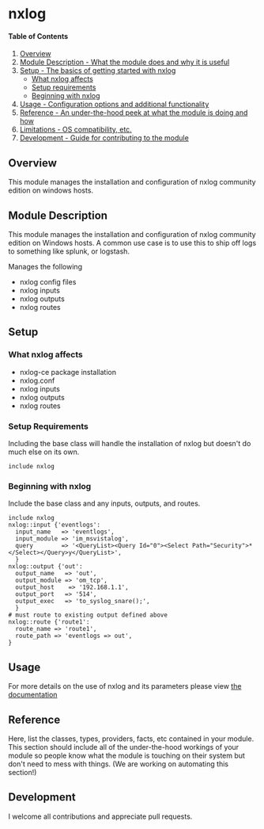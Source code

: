 # nxlog

#### Table of Contents

1. [Overview](#overview)
2. [Module Description - What the module does and why it is useful](#module-description)
3. [Setup - The basics of getting started with nxlog](#setup)
    * [What nxlog affects](#what-nxlog-affects)
    * [Setup requirements](#setup-requirements)
    * [Beginning with nxlog](#beginning-with-nxlog)
4. [Usage - Configuration options and additional functionality](#usage)
5. [Reference - An under-the-hood peek at what the module is doing and how](#reference)
5. [Limitations - OS compatibility, etc.](#limitations)
6. [Development - Guide for contributing to the module](#development)

## Overview

This module manages the installation and configuration of nxlog community
edition on windows hosts.

## Module Description

This module manages the installation and configuration of nxlog community
edition on Windows hosts. A common use case is to use this to ship off logs
to something like splunk, or logstash.

Manages the following
- nxlog config files
- nxlog inputs
- nxlog outputs
- nxlog routes

## Setup

### What nxlog affects

* nxlog-ce package installation
* nxlog.conf
* nxlog inputs
* nxlog outputs
* nxlog routes

### Setup Requirements

Including the base class will handle the installation of nxlog but doesn't do
much else on its own.

`include nxlog`

### Beginning with nxlog

Include the base class and any inputs, outputs, and routes.

```
include nxlog
nxlog::input {'eventlogs':
  input_name   => 'eventlogs',
  input_module => 'im_msvistalog',
  query        => '<QueryList><Query Id="0"><Select Path="Security">*</Select></Query>y</QueryList>',
  }
nxlog::output {'out':
  output_name   => 'out',
  output_module => 'om_tcp',
  output_host    => '192.168.1.1',
  output_port   => '514',
  output_exec   => 'to_syslog_snare();',
  }
# must route to existing output defined above
nxlog::route {'route1':
  route_name => 'route1',
  route_path => 'eventlogs => out',
}
```

## Usage

For more details on the use of nxlog and its parameters please view
[the documentation](https://nxlog.org/documentation/nxlog-community-edition-reference-manual-v20928)

## Reference

Here, list the classes, types, providers, facts, etc contained in your module.
This section should include all of the under-the-hood workings of your module so
people know what the module is touching on their system but don't need to mess
with things. (We are working on automating this section!)

## Development

I welcome all contributions and appreciate pull requests.
